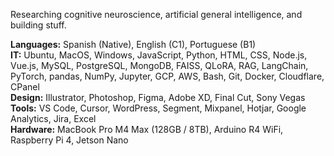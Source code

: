 Researching cognitive neuroscience, artificial general intelligence, and building stuff.

**Languages:** Spanish (Native), English (C1), Portuguese (B1)  
**IT:** Ubuntu, MacOS, Windows, JavaScript, Python, HTML, CSS, Node.js, Vue.js, MySQL, PostgreSQL, MongoDB, FAISS, QLoRA, RAG, LangChain, PyTorch, pandas, NumPy, Jupyter, GCP, AWS, Bash, Git, Docker, Cloudflare, CPanel  
**Design:** Illustrator, Photoshop, Figma, Adobe XD, Final Cut, Sony Vegas  
**Tools:** VS Code, Cursor, WordPress, Segment, Mixpanel, Hotjar, Google Analytics, Jira, Excel  
**Hardware:** MacBook Pro M4 Max (128GB / 8TB), Arduino R4 WiFi, Raspberry Pi 4, Jetson Nano
